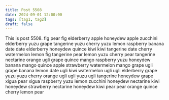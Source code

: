```yaml
---
title: Post 5508
date: 2024-09-01 12:00:00
tags: [tag1, tag2]
draft: false
---
```

This is post 5508.
fig
pear
fig
elderberry
apple
honeydew
apple
zucchini
elderberry
yuzu
grape
tangerine
yuzu
cherry
yuzu
lemon
raspberry
banana
date
date
elderberry
honeydew
quince
kiwi
kiwi
tangerine
date
cherry
watermelon
lemon
fig
tangerine
pear
lemon
yuzu
cherry
pear
tangerine
nectarine
orange
ugli
grape
quince
mango
raspberry
yuzu
honeydew
banana
mango
quince
apple
strawberry
watermelon
mango
grape
ugli
grape
banana
lemon
date
ugli
kiwi
watermelon
ugli
ugli
elderberry
grape
yuzu
yuzu
cherry
orange
ugli
ugli
yuzu
ugli
tangerine
honeydew
grape
xigua
pear
xigua
raspberry
yuzu
lemon
zucchini
honeydew
nectarine
kiwi
honeydew
strawberry
nectarine
honeydew
kiwi
pear
pear
orange
quince
cherry
lemon
pear
